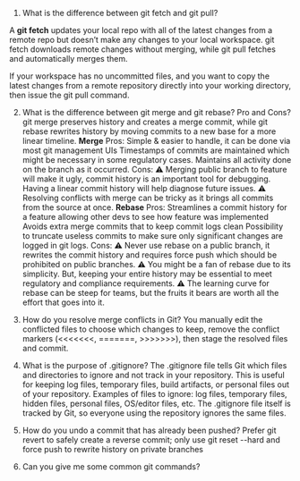1. What is the difference between git fetch and git pull?

A **git fetch** updates your local repo with all of the latest changes from a remote repo but doesn’t make any changes to your local workspace.
git fetch downloads remote changes without merging, while git pull fetches and automatically merges them.

If your workspace has no uncommitted files, and you want to copy the latest changes from a remote repository directly into your working directory, then issue the git pull command.

2. What is the difference between git merge and git rebase? Pro and Cons?
git merge preserves history and creates a merge commit, while git rebase rewrites history by moving commits to a new base for a more linear timeline.
**Merge**
Pros: Simple & easier to handle, it can be done via most git management UIs
Timestamps of commits are maintained which might be necessary in some regulatory cases.
Maintains all activity done on the branch as it occurred.
Cons:
⚠️ Merging public branch to feature will make it ugly, commit history is an important tool for debugging. Having a linear commit history will help diagnose future issues.
⚠️ Resolving conflicts with merge can be tricky as it brings all commits from the source at once.
**Rebase**
Pros:
Streamlines a commit history for a feature allowing other devs to see how feature was implemented
Avoids extra merge commits that to keep commit logs clean
Possibility to truncate useless commits to make sure only significant changes are logged in git logs. 
Cons:
⚠️ Never use rebase  on a public branch, it rewrites the commit history and requires force push which should be prohibited on public branches.
⚠️ You might be a fan of rebase due to its simplicity. But, keeping your entire history may be essential to meet regulatory and compliance requirements.
⚠️ The learning curve for rebase can be steep for teams, but the fruits it bears are worth all the effort that goes into it.

3. How do you resolve merge conflicts in Git?
You manually edit the conflicted files to choose which changes to keep, remove the conflict markers (<<<<<<<, =======, >>>>>>>), then stage the resolved files and commit.

4. What is the purpose of .gitignore?
The .gitignore file tells Git which files and directories to ignore and not track in your repository.
This is useful for keeping log files, temporary files, build artifacts, or personal files out of your repository.
Examples of files to ignore: log files, temporary files, hidden files, personal files, OS/editor files, etc.
The .gitignore file itself is tracked by Git, so everyone using the repository ignores the same files.

5. How do you undo a commit that has already been pushed?
Prefer git revert to safely create a reverse commit; only use git reset --hard and force push to rewrite history on private branches

6. Can you give me some common git commands?